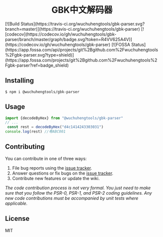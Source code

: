 <h1 align="center"> GBK中文解码器</h1>
[![Build Status](https://travis-ci.org/wuchuhengtools/gbk-parser.svg?branch=master)](https://travis-ci.org/wuchuhengtools/gbk-parser)
[![codecov](https://codecov.io/gh/wuchuhengtools/gbk-parser/branch/master/graph/badge.svg?token=R4VV625A4V)](https://codecov.io/gh/wuchuhengtools/gbk-parser)
[![FOSSA Status](https://app.fossa.com/api/projects/git%2Bgithub.com%2Fwuchuhengtools%2Fgbk-parser.svg?type=shield)](https://app.fossa.com/projects/git%2Bgithub.com%2Fwuchuhengtools%2Fgbk-parser?ref=badge_shield)

## Installing

```shell
$ npm i @wuchuhengtools/gbk-parser

```

## Usage

``` typescript
import {decodeByHex} from "@wuchuhengtools/gbk-parser"
// ...
 const rest = decodeByHex("d4c1414243303031")
console.log(rest) //粤ABC001


```
## Contributing

You can contribute in one of three ways:

1. File bug reports using the [issue tracker](https://github.com/wuchuhengtools/gbk-parser/issues).
2. Answer questions or fix bugs on the [issue tracker](https://github.com/wuchuhengtools/gbk-parser/issues).
3. Contribute new features or update the wiki.

_The code contribution process is not very formal. You just need to make sure that you follow the PSR-0, PSR-1, and PSR-2 coding guidelines. Any new code contributions must be accompanied by unit tests where applicable._

## License

MIT
